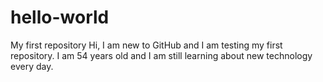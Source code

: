 # hello-world
My first repository
Hi, I am new to GitHub and I am testing my first repository.
I am 54 years old and I am still learning about new technology every day.
